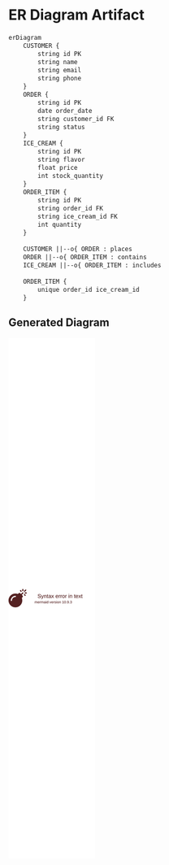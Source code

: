 # ER Diagram Artifact

```mermaid
erDiagram
    CUSTOMER {
        string id PK
        string name
        string email
        string phone
    }
    ORDER {
        string id PK
        date order_date
        string customer_id FK
        string status
    }
    ICE_CREAM {
        string id PK
        string flavor
        float price
        int stock_quantity
    }
    ORDER_ITEM {
        string id PK
        string order_id FK
        string ice_cream_id FK
        int quantity
    }

    CUSTOMER ||--o{ ORDER : places
    ORDER ||--o{ ORDER_ITEM : contains
    ICE_CREAM ||--o{ ORDER_ITEM : includes

    ORDER_ITEM {
        unique order_id ice_cream_id
    }
```

## Generated Diagram

![Mermaid Diagram](https://github.com/Dev41-artifacts/ice-cream-factory_96c4c402-3fa0-40b6-820f-2ed5a1b46368/blob/main/artifacts/8933ddfa-1988-4cf0-8187-7e2606243111_diagram.svg)
